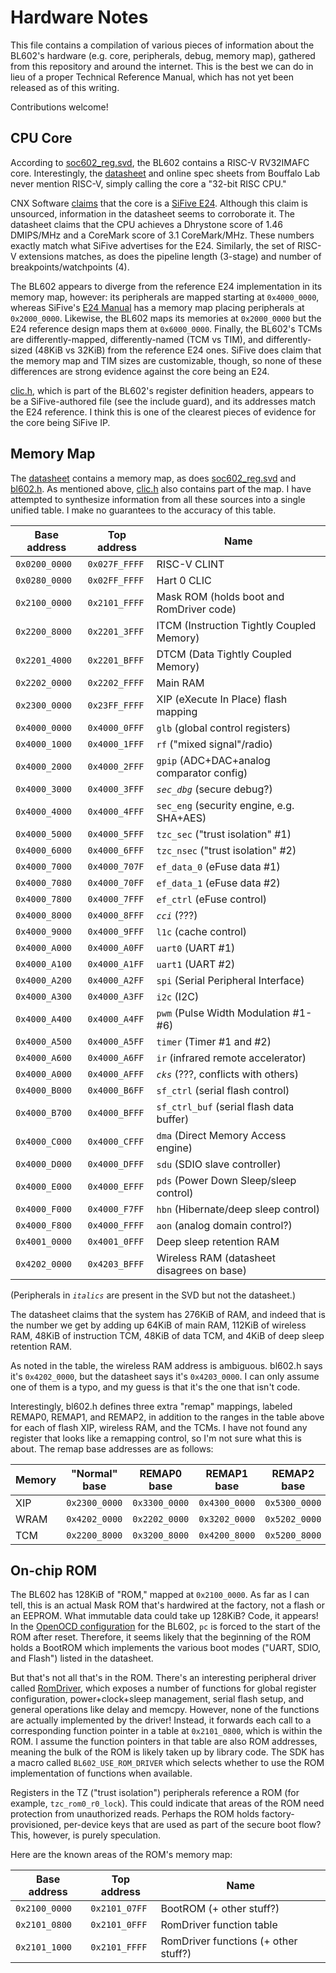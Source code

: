 Hardware Notes
==============

This file contains a compilation of various pieces of information about the
BL602's hardware (e.g. core, peripherals, debug, memory map), gathered from
this repository and around the internet. This is the best we can do in lieu of
a proper Technical Reference Manual, which has not yet been released as of
this writing.

Contributions welcome!

CPU Core
--------
According to [soc602_reg.svd][2], the BL602 contains a RISC-V RV32IMAFC core.
Interestingly, the [datasheet][1] and online spec sheets from Bouffalo Lab
never mention RISC-V, simply calling the core a "32-bit RISC CPU."

CNX Software [claims][5] that the core is a [SiFive E24][6]. Although this
claim is unsourced, information in the datasheet seems to corroborate it. The
datasheet claims that the CPU achieves a Dhrystone score of 1.46 DMIPS/MHz and
a CoreMark score of 3.1 CoreMark/MHz. These numbers exactly match what SiFive
advertises for the E24. Similarly, the set of RISC-V extensions matches, as
does the pipeline length (3-stage) and number of breakpoints/watchpoints (4).

The BL602 appears to diverge from the reference E24 implementation in its
memory map, however: its peripherals are mapped starting at `0x4000_0000`,
whereas SiFive's [E24 Manual][7] has a memory map placing peripherals at
`0x2000_0000`. Likewise, the BL602 maps its memories at `0x2000_0000` but the
E24 reference design maps them at `0x6000_0000`. Finally, the BL602's TCMs are
differently-mapped, differently-named (TCM vs TIM), and differently-sized
(48KiB vs 32KiB) from the reference E24 ones. SiFive does claim that the memory
map and TIM sizes are customizable, though, so none of these differences are
strong evidence against the core being an E24.

[clic.h][4], which is part of the BL602's register definition headers, appears
to be a SiFive-authored file (see the include guard), and its addresses match
the E24 reference. I think this is one of the clearest pieces of evidence for
the core being SiFive IP.

Memory Map
----------
The [datasheet][1] contains a memory map, as does [soc602_reg.svd][2] and
[bl602.h][3]. As mentioned above, [clic.h][4] also contains part of the map. I
have attempted to synthesize information from all these sources into a single
unified table. I make no guarantees to the accuracy of this table.

| Base address  | Top address   |  Name                                      |
|---------------|---------------|--------------------------------------------|
| `0x0200_0000` | `0x027F_FFFF` |  RISC-V CLINT                              |
| `0x0280_0000` | `0x02FF_FFFF` |  Hart 0 CLIC                               |
| `0x2100_0000` | `0x2101_FFFF` |  Mask ROM (holds boot and RomDriver code)  |
| `0x2200_8000` | `0x2201_3FFF` |  ITCM (Instruction Tightly Coupled Memory) |
| `0x2201_4000` | `0x2201_BFFF` |  DTCM (Data Tightly Coupled Memory)        |
| `0x2202_0000` | `0x2202_FFFF` |  Main RAM                                  |
| `0x2300_0000` | `0x23FF_FFFF` |  XIP (eXecute In Place) flash mapping      |
| `0x4000_0000` | `0x4000_0FFF` |  `glb` (global control registers)          |
| `0x4000_1000` | `0x4000_1FFF` |  `rf` ("mixed signal"/radio)               |
| `0x4000_2000` | `0x4000_2FFF` |  `gpip` (ADC+DAC+analog comparator config) |
| `0x4000_3000` | `0x4000_3FFF` |  *`sec_dbg`* (secure debug?)               |
| `0x4000_4000` | `0x4000_4FFF` |  `sec_eng` (security engine, e.g. SHA+AES) |
| `0x4000_5000` | `0x4000_5FFF` |  `tzc_sec` ("trust isolation" #1)          |
| `0x4000_6000` | `0x4000_6FFF` |  `tzc_nsec` ("trust isolation" #2)         |
| `0x4000_7000` | `0x4000_707F` |  `ef_data_0` (eFuse data #1)               |
| `0x4000_7080` | `0x4000_70FF` |  `ef_data_1` (eFuse data #2)               |
| `0x4000_7800` | `0x4000_7FFF` |  `ef_ctrl` (eFuse control)                 |
| `0x4000_8000` | `0x4000_8FFF` |  *`cci`* (???)                             |
| `0x4000_9000` | `0x4000_9FFF` |  `l1c` (cache control)                     |
| `0x4000_A000` | `0x4000_A0FF` |  `uart0` (UART #1)                         |
| `0x4000_A100` | `0x4000_A1FF` |  `uart1` (UART #2)                         |
| `0x4000_A200` | `0x4000_A2FF` |  `spi` (Serial Peripheral Interface)       |
| `0x4000_A300` | `0x4000_A3FF` |  `i2c` (I2C)                               |
| `0x4000_A400` | `0x4000_A4FF` |  `pwm` (Pulse Width Modulation #1-#6)      |
| `0x4000_A500` | `0x4000_A5FF` |  `timer` (Timer #1 and #2)                 |
| `0x4000_A600` | `0x4000_A6FF` |  `ir` (infrared remote accelerator)        |
| `0x4000_A000` | `0x4000_AFFF` |  *`cks`* (???, conflicts with others)      |
| `0x4000_B000` | `0x4000_B6FF` |  `sf_ctrl` (serial flash control)          |
| `0x4000_B700` | `0x4000_BFFF` |  `sf_ctrl_buf` (serial flash data buffer)  |
| `0x4000_C000` | `0x4000_CFFF` |  `dma` (Direct Memory Access engine)       |
| `0x4000_D000` | `0x4000_DFFF` |  `sdu` (SDIO slave controller)             |
| `0x4000_E000` | `0x4000_EFFF` |  `pds` (Power Down Sleep/sleep control)    |
| `0x4000_F000` | `0x4000_F7FF` |  `hbn` (Hibernate/deep sleep control)      |
| `0x4000_F800` | `0x4000_FFFF` |  `aon` (analog domain control?)            |
| `0x4001_0000` | `0x4001_0FFF` |  Deep sleep retention RAM                  |
| `0x4202_0000` | `0x4203_BFFF` |  Wireless RAM (datasheet disagrees on base)|

(Peripherals in *`italics`* are present in the SVD but not the datasheet.)

The datasheet claims that the system has 276KiB of RAM, and indeed that is the
number we get by adding up 64KiB of main RAM, 112KiB of wireless RAM, 48KiB of
instruction TCM, 48KiB of data TCM, and 4KiB of deep sleep retention RAM.

As noted in the table, the wireless RAM address is ambiguous. bl602.h says it's
`0x4202_0000`, but the datasheet says it's `0x4203_0000`. I can only assume one
of them is a typo, and my guess is that it's the one that isn't code.

Interestingly, bl602.h defines three extra "remap" mappings, labeled REMAP0,
REMAP1, and REMAP2, in addition to the ranges in the table above for each of
flash XIP, wireless RAM, and the TCMs. I have not found any register that looks
like a remapping control, so I'm not sure what this is about. The remap base
addresses are as follows:

| Memory | "Normal" base | REMAP0 base   | REMAP1 base   | REMAP2 base   |
|--------|---------------|---------------|---------------|---------------|
| XIP    | `0x2300_0000` | `0x3300_0000` | `0x4300_0000` | `0x5300_0000` |
| WRAM   | `0x4202_0000` | `0x2202_0000` | `0x3202_0000` | `0x5202_0000` |
| TCM    | `0x2200_8000` | `0x3200_8000` | `0x4200_8000` | `0x5200_8000` |

On-chip ROM
-----------
The BL602 has 128KiB of "ROM," mapped at `0x2100_0000`. As far as I can tell,
this is an actual Mask ROM that's hardwired at the factory, not a flash or an
EEPROM. What immutable data could take up 128KiB? Code, it appears! In the
[OpenOCD configuration][8] for the BL602, `pc` is forced to the start of the
ROM after reset. Therefore, it seems likely that the beginning of the ROM holds
a BootROM which implements the various boot modes ("UART, SDIO, and Flash")
listed in the datasheet.

But that's not all that's in the ROM. There's an interesting peripheral driver
called [RomDriver][9], which exposes a number of functions for global register
configuration, power+clock+sleep management, serial flash setup, and general
operations like delay and memcpy. However, none of the functions are actually
implemented by the driver! Instead, it forwards each call to a corresponding
function pointer in a table at `0x2101_0800`, which is within the ROM. I assume
the function pointers in that table are also ROM addresses, meaning the bulk
of the ROM is likely taken up by library code. The SDK has a macro called
`BL602_USE_ROM_DRIVER` which selects whether to use the ROM implementation of
functions when available.

Registers in the TZ ("trust isolation") peripherals reference a ROM (for
example, `tzc_rom0_r0_lock`). This could indicate that areas of the ROM need
protection from unauthorized reads. Perhaps the ROM holds factory-provisioned,
per-device keys that are used as part of the secure boot flow? This, however,
is purely speculation.

Here are the known areas of the ROM's memory map:

| Base address  | Top address   |  Name                                      |
|---------------|---------------|--------------------------------------------|
| `0x2100_0000` | `0x2101_07FF` |  BootROM (+ other stuff?)                  |
| `0x2101_0800` | `0x2101_0FFF` |  RomDriver function table                  |
| `0x2101_1000` | `0x2101_FFFF` |  RomDriver functions (+ other stuff?)      |

[1]: BL602_BL604_DS_Datasheet.pdf
[2]: ../components/bl602/bl602_std/bl602_std/Device/Bouffalo/BL602/Peripherals/soc602_reg.svd
[3]: ../components/bl602/bl602_std/bl602_std/Device/Bouffalo/BL602/Peripherals/bl602.svd
[4]: ../components/bl602/bl602_std/bl602_std/RISCV/Core/Include/clic.h
[5]: https://www.cnx-software.com/2020/10/24/bl602-bl604-risc-v-wifi-bluetooth-5-0-le-soc-will-sell-at-esp8266-price-point/#comment-576285
[6]: https://www.sifive.com/cores/e24
[7]: https://sifive.cdn.prismic.io/sifive/dffb6a15-80b3-42cb-99e1-23ce6fd1d052_sifive_E24_rtl_full_20G1.03.00_manual.pdf
[8]: ../tools/debug/tgt_602.cfg
[9]: ../components/bl602/bl602_std/bl602_std/StdDriver/Inc/bl602_romdriver.h
